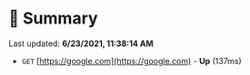 # 📖 Summary
Last updated: **6/23/2021, 11:38:14 AM**

- `GET` [https://google.com](https://google.com) - **Up** (137ms)
